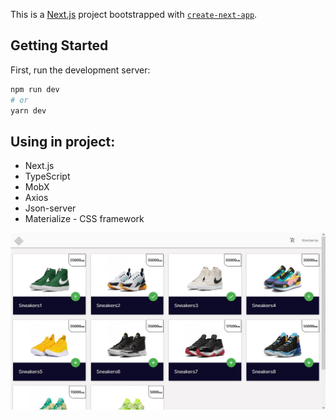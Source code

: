 This is a [Next.js](https://nextjs.org/) project bootstrapped with [`create-next-app`](https://github.com/vercel/next.js/tree/canary/packages/create-next-app).

## Getting Started

First, run the development server:

```bash
npm run dev
# or
yarn dev
```

Using in project: 
-
* Next.js
* TypeScript
* MobX
* Axios
* Json-server
* Materialize - CSS framework

![alt text](shop.jpg "Описание будет тут")​